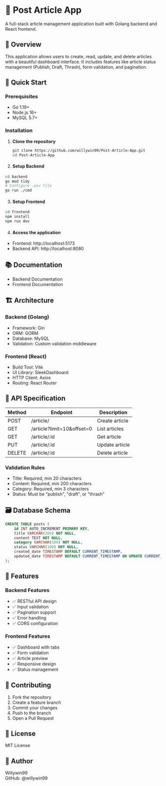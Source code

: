 # 📝 Post Article App

A full-stack article management application built with Golang backend and React frontend.

## 🎯 Overview

This application allows users to create, read, update, and delete articles with a beautiful dashboard interface. It includes features like article status management (Publish, Draft, Thrash), form validation, and pagination.

## 🚀 Quick Start

### Prerequisites

- Go 1.19+
- Node.js 16+
- MySQL 5.7+

### Installation

1. **Clone the repository**

   ```bash
   git clone https://github.com/willywin99/Post-Article-App.git
   cd Post-Article-App
   ```

2. #### Setup Backend

```bash
cd backend
go mod tidy
# Configure .env file
go run ./cmd
```

3. #### Setup Frontend

```bash
cd frontend
npm install
npm run dev
```

4. #### Access the application

- Frontend: http://localhost:5173
- Backend API: http://localhost:8080

## 📚 Documentation

- Backend Documentation
- Frontend Documentation

## 🏗️ Architecture

### Backend (Golang)

- Framework: Gin
- ORM: GORM
- Database: MySQL
- Validation: Custom validation middleware

### Frontend (React)

- Build Tool: Vite
- UI Library: SleekDashboard
- HTTP Client: Axios
- Routing: React Router

## 📡 API Specification

| Method | Endpoint                   | Description    |
| ------ | -------------------------- | -------------- |
| POST   | /article/                  | Create article |
| GET    | /article?limit=10&offset=0 | List articles  |
| GET    | /article/:id               | Get article    |
| PUT    | /article/:id               | Update article |
| DELETE | /article/:id               | Delete article |

### Validation Rules

- Title: Required, min 20 characters
- Content: Required, min 200 characters
- Category: Required, min 3 characters
- Status: Must be "publish", "draft", or "thrash"

## 🗃️ Database Schema

```sql
CREATE TABLE posts (
    id INT AUTO_INCREMENT PRIMARY KEY,
    title VARCHAR(200) NOT NULL,
    content TEXT NOT NULL,
    category VARCHAR(100) NOT NULL,
    status VARCHAR(100) NOT NULL,
    created_date TIMESTAMP DEFAULT CURRENT_TIMESTAMP,
    updated_date TIMESTAMP DEFAULT CURRENT_TIMESTAMP ON UPDATE CURRENT_TIMESTAMP
);
```

## 🎨 Features

### Backend Features

- ✅ RESTful API design
- ✅ Input validation
- ✅ Pagination support
- ✅ Error handling
- ✅ CORS configuration

### Frontend Features

- ✅ Dashboard with tabs
- ✅ Form validation
- ✅ Article preview
- ✅ Responsive design
- ✅ Status management

## 🤝 Contributing

1. Fork the repository
2. Create a feature branch
3. Commit your changes
4. Push to the branch
5. Open a Pull Request

## 📝 License

MIT License

## 👥 Author

Willywin99  
GitHub: @willywin99
